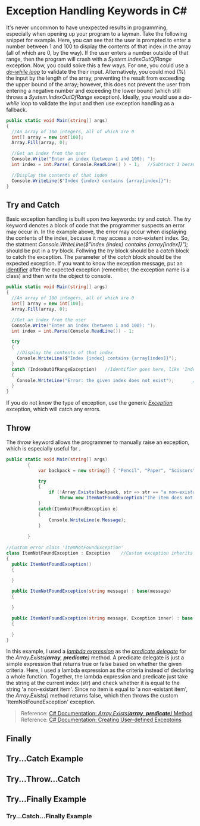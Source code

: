 # Exception Handling Keywords in C#
It's never uncommon to have unexpected results in programming, especially when opening up your program to a layman. Take the following snippet for example. Here, 
you can see that the user is prompted to enter a number between 1 and 100 to display the contents of that index in the array (all of which are 0, by the way). If 
the user enters a number outside of that range, then the program will crash with a _System.IndexOutOfRange_ exception. Now, you could solve this a few ways. For one,
you could use a [_do-while loop_](https://github.com/EthanC2/Notes-and-Writeups/blob/main/C%23/ControlFlow/Loops.md#dowhile-statement) to validate the their input.
Alternatively, you could mod (%) the input by the length of the array, preventing the result from exceeding the upper bound of the array; however, this does not prevent
the user from entering a negative number and exceeding the lower bound (which still throws a _System.IndexOutOfRange_ exception). Ideally, you would use a _do-while_ loop
to validate the input and then use exception handling as a fallback.

```C#
public static void Main(string[] args)
{
  //An array of 100 integers, all of which are 0
  int[] array = new int[100];   
  Array.Fill(array, 0);

  //Get an index from the user
  Console.Write("Enter an index (between 1 and 100): ");
  int index = int.Parse( Console.ReadLine() ) - 1;   //Subtract 1 because the max index is 99

  //Display the contents of that index
  Console.WriteLine($"Index {index} contains {array[index]}");
}
```

## Try and Catch
Basic exception handling is built upon two keywords: _try_ and _catch_. The _try_ keyword denotes a block of code that the programmer suspects an error
may occur in. In the example above, the error may occur when displaying the contents of the index, because it may access a non-existent index. So, the statment
_Console.WriteLine($"Index {index} contains {array\[index\]}");_ should be put in a _try_ block. Follwing the _try_ block should be a _catch_ block to catch the
exception. The parameter of the _catch_ block should be the expected exception. If you want to know the exception message, put an [identifier](https://docs.microsoft.com/en-us/cpp/c-language/c-identifiers?view=msvc-160) after the expected exception (remember, the exception name is a class) and then write the object to console.

```C#
public static void Main(string[] args)
{
  //An array of 100 integers, all of which are 0
  int[] array = new int[100];
  Array.Fill(array, 0);

  //Get an index from the user
  Console.Write("Enter an index (between 1 and 100): ");
  int index = int.Parse(Console.ReadLine()) - 1;

  try
  {
    //Display the contents of that index
    Console.WriteLine($"Index {index} contains {array[index]}");
  }
  catch (IndexOutOfRangeException)   //Identifier goes here, like 'IndexOutOfRangeException e', where 'e' is the name of the object
  {
    Console.WriteLine("Error: the given index does not exist");       //Console.WriteLine(e);  would display the message
  }
}
```
If you do not know the type of exception, use the generic [_Exception_](https://docs.microsoft.com/en-us/dotnet/api/system.exception?view=net-5.0) exception, which will catch any errors.

## Throw
The _throw_ keyword allows the programmer to manually raise an exception, which is especially useful for .
```C#
public static void Main(string[] args)
        {
            var backpack = new string[] { "Pencil", "Paper", "Scissors", "Strange Relic from the 4th Age...?" };

            try
            {
                if (!Array.Exists(backpack, str => str == "a non-existant item"))
                    throw new ItemNotFoundException("The item does not exist");
            }
            catch(ItemNotFoundException e)
            {
                Console.WriteLine(e.Message);
            }
 
        }
        
//Custom error class 'ItemNotFoundException'
class ItemNotFoundException : Exception    //Custom exception inherits from the 'Exception' class
{
  public ItemNotFoundException()
  { 

  }

  public ItemNotFoundException(string message) : base(message)
  { 

  }

  public ItemNotFoundException(string message, Exception inner) : base(message, inner)
  { 

  }
}
```
In this example, I used a [_lambda expression_](https://docs.microsoft.com/en-us/dotnet/csharp/language-reference/operators/lambda-expressions) as the [_predicate delegate_](https://www.tutorialsteacher.com/csharp/csharp-predicate#:~:text=Predicate%20is%20the%20delegate%20like,a%20boolean%20%2D%20true%20or%20false.) for the _Array.Exists(**_array_**, **_predicate_**)_ method. A predicate delegate is just a simple expression that returns true or false based on whether the given criteria. Here,
I used a lambda expression as the criteria instead of declaring a whole function. Together, the lambda expression and predicate just take the string at the current index
(str) and check whether it is equal to the string 'a non-existant item'. Since no item is equal to 'a non-existant item', the _Array.Exists()_ method returns false, which
then throws the custom 'ItemNotFoundException' exception.

> Reference: [C# Documentation: _Array.Exists(**_array_**, **_predicate_**)_ Method](https://docs.microsoft.com/en-us/dotnet/api/system.array.exists?view=net-5.0) <br />
> Reference: [C# Documentation: Creating User-defined Exceptoins](https://docs.microsoft.com/en-us/dotnet/standard/exceptions/how-to-create-user-defined-exceptions) <br />

## Finally

## Try...Catch Example

## Try...Throw...Catch

## Try...Finally Example

### Try...Catch...Finally Example
